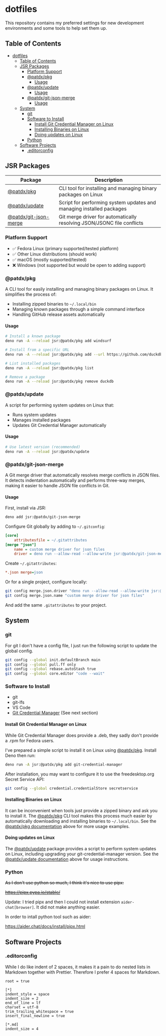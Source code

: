 # dotfiles

This repository contains my preferred settings for new development environments
and some tools to help set them up.

## Table of Contents

- [dotfiles](#dotfiles)
  - [Table of Contents](#table-of-contents)
  - [JSR Packages](#jsr-packages)
    - [Platform Support](#platform-support)
    - [@patdx/pkg](#patdxpkg)
      - [Usage](#usage)
    - [@patdx/update](#patdxupdate)
      - [Usage](#usage-1)
    - [@patdx/git-json-merge](#patdxjson-merge)
      - [Usage](#usage-2)
  - [System](#system)
    - [git](#git)
    - [Software to Install](#software-to-install)
      - [Install Git Credential Manager on Linux](#install-git-credential-manager-on-linux)
      - [Installing Binaries on Linux](#installing-binaries-on-linux)
      - [Doing updates on Linux](#doing-updates-on-linux)
    - [Python](#python)
  - [Software Projects](#software-projects)
    - [.editorconfig](#editorconfig)

## JSR Packages

| Package                                                       | Description                                                            |
| ------------------------------------------------------------- | ---------------------------------------------------------------------- |
| [@patdx/pkg](https://jsr.io/@patdx/pkg)                       | CLI tool for installing and managing binary packages on Linux          |
| [@patdx/update](https://jsr.io/@patdx/update)                 | Script for performing system updates and managing installed packages   |
| [@patdx/git-json-merge](https://jsr.io/@patdx/git-json-merge) | Git merge driver for automatically resolving JSON/JSONC file conflicts |

### Platform Support

- ✅ Fedora Linux (primary supported/tested platform)
- ✅ Other Linux distributions (should work)
- ✅ macOS (mostly supported/tested)
- ❌ Windows (not supported but would be open to adding support)

### @patdx/pkg

A CLI tool for easily installing and managing binary packages on Linux. It
simplifies the process of:

- Installing zipped binaries to `~/.local/bin`
- Managing known packages through a simple command interface
- Handling GitHub release assets automatically

#### Usage

```sh
# Install a known package
deno run -A --reload jsr:@patdx/pkg add windsurf

# Install from a specific URL
deno run -A --reload jsr:@patdx/pkg add --url https://github.com/duckdb/duckdb --name duckdb

# List installed packages
deno run -A --reload jsr:@patdx/pkg list

# Remove a package
deno run -A --reload jsr:@patdx/pkg remove duckdb
```

### @patdx/update

A script for performing system updates on Linux that:

- Runs system updates
- Manages installed packages
- Updates Git Credential Manager automatically

#### Usage

```sh
# Use latest version (recommended)
deno run -A --reload jsr:@patdx/update
```

### @patdx/git-json-merge

A Git merge driver that automatically resolves merge conflicts in JSON files. It
detects indentation automatically and performs three-way merges, making it
easier to handle JSON file conflicts in Git.

#### Usage

First, install via JSR:

```sh
deno add jsr:@patdx/git-json-merge
```

Configure Git globally by adding to `~/.gitconfig`:

```ini
[core]
    attributesfile = ~/.gitattributes
[merge "json"]
    name = custom merge driver for json files
    driver = deno run --allow-read --allow-write jsr:@patdx/git-json-merge %A %O %B
```

Create `~/.gitattributes`:

```ini
*.json merge=json
```

Or for a single project, configure locally:

```sh
git config merge.json.driver "deno run --allow-read --allow-write jsr:@patdx/git-json-merge %A %O %B"
git config merge.json.name "custom merge driver for json files"
```

And add the same `.gitattributes` to your project.

## System

### git

For git I don't have a config file, I just run the following script to update
the global config.

```sh
git config --global init.defaultBranch main
git config --global pull.ff only
git config --global rebase.autoStash true
git config --global core.editor "code --wait"
```

### Software to Install

- git
- git-lfs
- VS Code
- [Git Credential Manager](https://github.com/git-ecosystem/git-credential-manager)
  (See next section)

#### Install Git Credential Manager on Linux

While Git Credential Manager does provide a .deb, they sadly don't provide a
.rpm for Fedora users.

I've prepared a simple script to install it on Linux using
[@patdx/pkg](#patdxpkg). Install Deno then run:

```sh
deno run -A jsr:@patdx/pkg add git-credential-manager
```

After installation, you may want to configure it to use the freedesktop.org
Secret Service API:

```sh
git config --global credential.credentialStore secretservice
```

#### Installing Binaries on Linux

It can be inconvenient when tools just provide a zipped binary and ask you to
install it. The [@patdx/pkg](#patdxpkg) CLI tool makes this process much easier
by automatically downloading and installing binaries to `~/.local/bin`. See the
[@patdx/pkg documentation](#patdxpkg) above for more usage examples.

#### Doing updates on Linux

The [@patdx/update](#patdxupdate) package provides a script to perform system
updates on Linux, including upgrading your git-credential-manager version. See
the [@patdx/update documentation](#patdxupdate) above for usage instructions.

### Python

~~As I don't use python so much, I think it's nice to use pipx:~~

~~https://pipx.pypa.io/stable/~~

Update: I tried pipx and then I could not install extension
`aider-chat[browser]`. It did not make anything easier.

In order to intall python tool such as aider:

https://aider.chat/docs/install/pipx.html

## Software Projects

### .editorconfig

While I do like indent of 2 spaces, it makes it a pain to do nested lists in
Markdown together with Prettier. Therefore I prefer 4 spaces for Markdown.

```editorconfig
root = true

[*]
indent_style = space
indent_size = 2
end_of_line = lf
charset = utf-8
trim_trailing_whitespace = true
insert_final_newline = true

[*.md]
indent_size = 4
```
